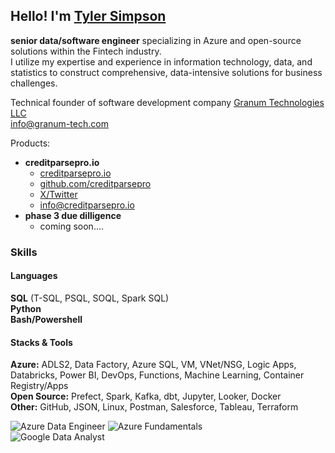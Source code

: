 ## Hello! I'm [Tyler Simpson](https://www.tylerjsimpson.com/)
**senior data/software engineer** specializing in Azure and open-source solutions within the Fintech industry.  
I utilize my expertise and experience in information technology, data, and statistics to construct comprehensive, data-intensive solutions for business challenges.  

Technical founder of software development company [Granum Technologies LLC](https://www.granum-tech.com)  
info@granum-tech.com  

Products: 
- **creditparsepro.io**
  - [creditparsepro.io](https://www.creditparsepro.io)
  - [github.com/creditparsepro](https://github.com/creditparsepro)
  - [X/Twitter](https://twitter.com/creditparsepro)
  - info@creditparsepro.io
- **phase 3 due dilligence**
  - coming soon....

### Skills  
#### Languages  
**SQL**	(T-SQL, PSQL, SOQL, Spark SQL)  
**Python**  
**Bash/Powershell**  

#### Stacks & Tools
**Azure:** ADLS2, Data Factory, Azure SQL, VM, VNet/NSG, Logic Apps, Databricks, Power BI, DevOps, Functions, Machine Learning, Container Registry/Apps  
**Open Source:** Prefect, Spark, Kafka, dbt, Jupyter, Looker, Docker  
**Other:** GitHub, JSON, Linux, Postman, Salesforce, Tableau, Terraform  
  

![Azure Data Engineer](https://images.credly.com/size/110x110/images/61542181-0e8d-496c-a17c-3d4bf590eda1/azure-data-engineer-associate-600x600.png)
![Azure Fundamentals](https://images.credly.com/size/110x110/images/be8fcaeb-c769-4858-b567-ffaaa73ce8cf/image.png)  
![Google Data Analyst](https://user-images.githubusercontent.com/94872173/208488735-32ae18ea-d8fa-4312-a526-daea347a19a7.png)
